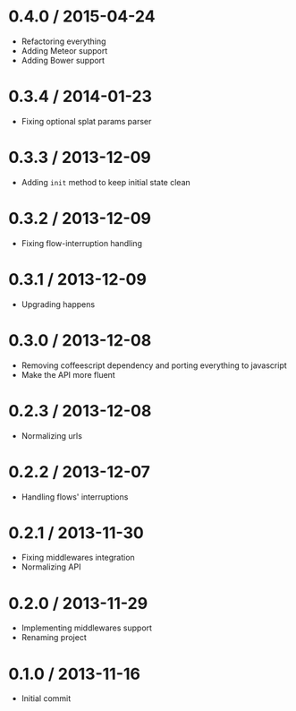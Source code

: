0.4.0 / 2015-04-24
===================
 * Refactoring everything
 * Adding Meteor support
 * Adding Bower support

0.3.4 / 2014-01-23
===================
 * Fixing optional splat params parser

0.3.3 / 2013-12-09
===================
 * Adding `init` method to keep initial state clean

0.3.2 / 2013-12-09
===================
 * Fixing flow-interruption handling

0.3.1 / 2013-12-09
===================
 * Upgrading happens

0.3.0 / 2013-12-08
===================
 * Removing coffeescript dependency and porting everything to javascript
 * Make the API more fluent

0.2.3 / 2013-12-08
===================
 * Normalizing urls

0.2.2 / 2013-12-07
===================
 * Handling flows' interruptions

0.2.1 / 2013-11-30
===================
 * Fixing middlewares integration
 * Normalizing API

0.2.0 / 2013-11-29
===================
 * Implementing middlewares support
 * Renaming project

0.1.0 / 2013-11-16
===================
 * Initial commit